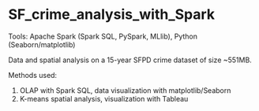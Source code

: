 # SF_crime_analysis_with_Spark

Tools: Apache Spark (Spark SQL, PySpark, MLlib), Python (Seaborn/matplotlib)

Data and spatial analysis on a 15-year SFPD crime dataset of size ~551MB.

Methods used:
1. OLAP with Spark SQL, data visualization with matplotlib/Seaborn
2. K-means spatial analysis, visualization with Tableau
